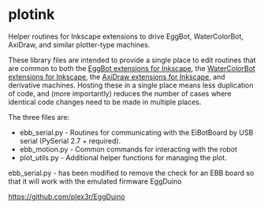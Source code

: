 # plotink
Helper routines for Inkscape extensions to drive EggBot, WaterColorBot, AxiDraw, and similar plotter-type machines.

These library files are intended to provide a single place to edit routines that are common to both the [EggBot extensions for Inkscape](https://github.com/evil-mad/EggBot/), the [WaterColorBot extensions for Inkscape](https://github.com/evil-mad/wcb-ink/), the [AxiDraw extensions for Inkscape](https://github.com/evil-mad/axidraw/), and derivative machines. Hosting these in a single place means less duplication of code, and (more importantly) reduces the number of cases where identical code changes need to be made in multiple places.


The three files are:

* ebb_serial.py - Routines for communicating with the EiBotBoard by USB serial (PySerial 2.7 + required).
* ebb_motion.py - Common commands for interacting with the robot
* plot_utils.py - Additional helper functions for managing the plot.

ebb_serial.py - has been modified to remove the check for an EBB board so that it will work with the emulated firmware EggDuino

https://github.com/plex3r/EggDuino